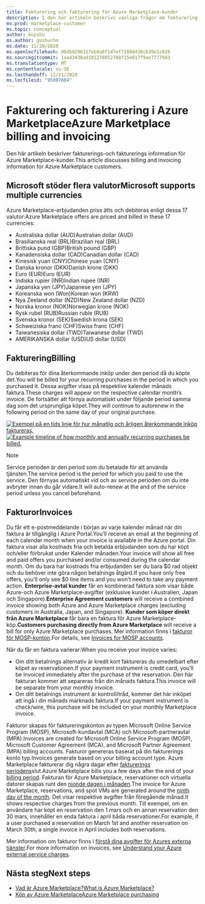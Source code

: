 ```yaml
---
title: Fakturering och fakturering för Azure Marketplace-kunder
description: I den här artikeln beskrivs vanliga frågor om fakturering och fakturering för Azure Marketplace-kunder.
ms.prod: marketplace-customer
ms.topic: conceptual
author: Guyshu
ms.author: gushuchm
ms.date: 11/20/2020
ms.openlocfilehash: d0db9296157eb4a8f1d7ef7288d438cb39e1c026
ms.sourcegitcommit: 1aa43438ad181278052788f15e017f9ae7777943
ms.translationtype: MT
ms.contentlocale: sv-SE
ms.lasthandoff: 11/21/2020
ms.locfileid: "95007604"
---
```

# <a name="azure-marketplace-billing-and-invoicing"></a><span data-ttu-id="b45a7-103">Fakturering och fakturering i Azure Marketplace</span><span class="sxs-lookup"><span data-stu-id="b45a7-103">Azure Marketplace billing and invoicing</span></span>

<span data-ttu-id="b45a7-104">Den här artikeln beskriver fakturerings-och fakturerings information för Azure Marketplace-kunder.</span><span class="sxs-lookup"><span data-stu-id="b45a7-104">This article discusses billing and invoicing information for Azure Marketplace customers.</span></span>

## <a name="microsoft-supports-multiple-currencies"></a><span data-ttu-id="b45a7-105">Microsoft stöder flera valutor</span><span class="sxs-lookup"><span data-stu-id="b45a7-105">Microsoft supports multiple currencies</span></span>

<span data-ttu-id="b45a7-106">Azure Marketplace-erbjudanden priss ätts och debiteras enligt dessa 17 valutor:</span><span class="sxs-lookup"><span data-stu-id="b45a7-106">Azure Marketplace offers are priced and billed in these 17 currencies:</span></span>

- <span data-ttu-id="b45a7-107">Australiska dollar (AUD)</span><span class="sxs-lookup"><span data-stu-id="b45a7-107">Australian dollar (AUD)</span></span>
- <span data-ttu-id="b45a7-108">Brasilianska real (BRL)</span><span class="sxs-lookup"><span data-stu-id="b45a7-108">Brazilian real (BRL)</span></span>
- <span data-ttu-id="b45a7-109">Brittiska pund (GBP)</span><span class="sxs-lookup"><span data-stu-id="b45a7-109">British pound (GBP)</span></span>
- <span data-ttu-id="b45a7-110">Kanadensiska dollar (CAD)</span><span class="sxs-lookup"><span data-stu-id="b45a7-110">Canadian dollar (CAD)</span></span>
- <span data-ttu-id="b45a7-111">Kinesisk yuan (CNY)</span><span class="sxs-lookup"><span data-stu-id="b45a7-111">Chinese yuan (CNY)</span></span>
- <span data-ttu-id="b45a7-112">Danska kronor (DKK)</span><span class="sxs-lookup"><span data-stu-id="b45a7-112">Danish krone (DKK)</span></span>
- <span data-ttu-id="b45a7-113">Euro (EUR)</span><span class="sxs-lookup"><span data-stu-id="b45a7-113">Euro (EUR)</span></span>
- <span data-ttu-id="b45a7-114">Indiska rupier (INR)</span><span class="sxs-lookup"><span data-stu-id="b45a7-114">Indian rupee (INR)</span></span>
- <span data-ttu-id="b45a7-115">Japanska yen (JPY)</span><span class="sxs-lookup"><span data-stu-id="b45a7-115">Japanese yen (JPY)</span></span>
- <span data-ttu-id="b45a7-116">Koreanska won (Won)</span><span class="sxs-lookup"><span data-stu-id="b45a7-116">Korean won (KRW)</span></span>
- <span data-ttu-id="b45a7-117">Nya Zeeland dollar (NZD)</span><span class="sxs-lookup"><span data-stu-id="b45a7-117">New Zealand dollar (NZD)</span></span>
- <span data-ttu-id="b45a7-118">Norska kronor (NOK)</span><span class="sxs-lookup"><span data-stu-id="b45a7-118">Norwegian krone (NOK)</span></span>
- <span data-ttu-id="b45a7-119">Rysk rubel (RUB)</span><span class="sxs-lookup"><span data-stu-id="b45a7-119">Russian ruble (RUB)</span></span>
- <span data-ttu-id="b45a7-120">Svenska kronor (SEK)</span><span class="sxs-lookup"><span data-stu-id="b45a7-120">Swedish krona (SEK)</span></span>
- <span data-ttu-id="b45a7-121">Schweiziska franc (CHF)</span><span class="sxs-lookup"><span data-stu-id="b45a7-121">Swiss franc (CHF)</span></span>
- <span data-ttu-id="b45a7-122">Taiwanesiska dollar (TWD)</span><span class="sxs-lookup"><span data-stu-id="b45a7-122">Taiwanese dollar (TWD)</span></span>
- <span data-ttu-id="b45a7-123">AMERIKANSKA dollar (USD)</span><span class="sxs-lookup"><span data-stu-id="b45a7-123">US dollar (USD)</span></span>

## <a name="billing"></a><span data-ttu-id="b45a7-124">Fakturering</span><span class="sxs-lookup"><span data-stu-id="b45a7-124">Billing</span></span>

<span data-ttu-id="b45a7-125">Du debiteras för dina återkommande inköp under den period då du köpte det.</span><span class="sxs-lookup"><span data-stu-id="b45a7-125">You will be billed for your recurring purchases in the period in which you purchased it.</span></span> <span data-ttu-id="b45a7-126">Dessa avgifter visas på respektive kalender månads faktura.</span><span class="sxs-lookup"><span data-stu-id="b45a7-126">These charges will appear on the respective calendar month’s invoice.</span></span> <span data-ttu-id="b45a7-127">De fortsätter att förnya automatiskt under följande period samma dag som det ursprungliga köpet.</span><span class="sxs-lookup"><span data-stu-id="b45a7-127">They will continue to autorenew in the following period on the same day of your original purchase.</span></span>

<span data-ttu-id="b45a7-128">[![Exempel på en tids linje för hur månatlig och årligen återkommande inköp faktureras.](media/billing/billing-charges-recurring.png)](media/billing/billing-charges-recurring.png#lightbox)</span><span class="sxs-lookup"><span data-stu-id="b45a7-128">[![Example timeline of how monthly and annually recurring purchases be billed.](media/billing/billing-charges-recurring.png)](media/billing/billing-charges-recurring.png#lightbox)</span></span>

>[!NOTE]
> <span data-ttu-id="b45a7-129">Service perioden är den period som du betalade för att använda tjänsten.</span><span class="sxs-lookup"><span data-stu-id="b45a7-129">The service period is the period for which you paid to use the service.</span></span> <span data-ttu-id="b45a7-130">Den förnyas automatiskt vid och av service perioden om du inte avbryter innan du går vidare.</span><span class="sxs-lookup"><span data-stu-id="b45a7-130">It will auto-renew at the and of the service period unless you cancel beforehand.</span></span>

## <a name="invoices"></a><span data-ttu-id="b45a7-131">Fakturor</span><span class="sxs-lookup"><span data-stu-id="b45a7-131">Invoices</span></span>

<span data-ttu-id="b45a7-132">Du får ett e-postmeddelande i början av varje kalender månad när din faktura är tillgänglig i Azure Portal.</span><span class="sxs-lookup"><span data-stu-id="b45a7-132">You’ll receive an email at the beginning of each calendar month when your invoice is available in the Azure portal.</span></span> <span data-ttu-id="b45a7-133">Din faktura visar alla kostnads fria och betalda erbjudanden som du har köpt och/eller förbrukat under Kalender månaden.</span><span class="sxs-lookup"><span data-stu-id="b45a7-133">Your invoice will show all free and paid offers you purchased and/or consumed during the calendar month.</span></span> <span data-ttu-id="b45a7-134">Om du bara har kostnads fria erbjudanden ser du bara $0 rad objekt och du behöver inte göra någon betalnings åtgärd.</span><span class="sxs-lookup"><span data-stu-id="b45a7-134">If you have only free offers, you’ll only see $0 line items and you won’t need to take any payment action.</span></span> <span data-ttu-id="b45a7-135">**Enterprise-avtal kunder** får en kombinerad faktura som visar både Azure-och Azure Marketplace-avgifter (exklusive kunder i Australien, Japan och Singapore).</span><span class="sxs-lookup"><span data-stu-id="b45a7-135">**Enterprise Agreement customers** will receive a combined invoice showing both Azure and Azure Marketplace charges (excluding customers in Australia, Japan, and Singapore).</span></span> <span data-ttu-id="b45a7-136">**Kunder som köper direkt från Azure Marketplace** får bara en faktura för Azure Marketplace-köp.</span><span class="sxs-lookup"><span data-stu-id="b45a7-136">**Customers purchasing directly from Azure Marketplace** will receive a bill for only Azure Marketplace purchases.</span></span> <span data-ttu-id="b45a7-137">Mer information finns i [fakturor för MOSP-konton](/azure/cost-management-billing/understand/download-azure-invoice#invoices-for-mosp-billing-accounts).</span><span class="sxs-lookup"><span data-stu-id="b45a7-137">For details, see [Invoices for MOSP accounts](/azure/cost-management-billing/understand/download-azure-invoice#invoices-for-mosp-billing-accounts).</span></span>

<span data-ttu-id="b45a7-138">När du får en faktura varierar:</span><span class="sxs-lookup"><span data-stu-id="b45a7-138">When you receive your invoice varies:</span></span>

- <span data-ttu-id="b45a7-139">Om ditt betalnings alternativ är kredit kort faktureras du omedelbart efter köpet av reservationen.</span><span class="sxs-lookup"><span data-stu-id="b45a7-139">If your payment instrument is credit card, you’ll be invoiced immediately after the purchase of the reservation.</span></span> <span data-ttu-id="b45a7-140">Den här fakturan kommer att separeras från din månads faktura.</span><span class="sxs-lookup"><span data-stu-id="b45a7-140">This invoice will be separate from your monthly invoice.</span></span>
- <span data-ttu-id="b45a7-141">Om ditt betalnings instrument är kontroll/tråd, kommer det här inköpet att ingå i din månads marknads faktura.</span><span class="sxs-lookup"><span data-stu-id="b45a7-141">If your payment instrument is check/wire, this purchase will be included on your monthly Marketplace invoice.</span></span>

<span data-ttu-id="b45a7-142">Fakturor skapas för faktureringskonton av typen Microsoft Online Service Program (MOSP), Microsoft-kundavtal (MCA) och Microsoft-partneravtal (MPA).</span><span class="sxs-lookup"><span data-stu-id="b45a7-142">Invoices are created for Microsoft Online Service Program (MOSP), Microsoft Customer Agreement (MCA), and Microsoft Partner Agreement (MPA) billing accounts.</span></span> <span data-ttu-id="b45a7-143">Fakturor genereras baserat på din fakturerings konto typ.</span><span class="sxs-lookup"><span data-stu-id="b45a7-143">Invoices generate based on your billing account type.</span></span> <span data-ttu-id="b45a7-144">Azure Marketplace fakturerar dig några dagar efter [fakturerings periodens](/azure/cost-management-billing/understand/download-azure-invoice#why-you-might-not-see-an-invoice)slut.</span><span class="sxs-lookup"><span data-stu-id="b45a7-144">Azure Marketplace bills you a few days after the end of your [billing period](/azure/cost-management-billing/understand/download-azure-invoice#why-you-might-not-see-an-invoice).</span></span> <span data-ttu-id="b45a7-145">Fakturan för Azure Marketplace, reservationer och virtuella datorer skapas runt den [nionde dagen i månaden](/azure/cost-management-billing/understand/download-azure-invoice#invoices-for-mosp-billing-accounts).</span><span class="sxs-lookup"><span data-stu-id="b45a7-145">The invoice for Azure Marketplace, reservations, and spot VMs are generated around the [ninth day of the month](/azure/cost-management-billing/understand/download-azure-invoice#invoices-for-mosp-billing-accounts).</span></span> <span data-ttu-id="b45a7-146">Det visar respektive avgifter från föregående månad.</span><span class="sxs-lookup"><span data-stu-id="b45a7-146">It shows respective charges from the previous month.</span></span> <span data-ttu-id="b45a7-147">Till exempel, om en användare har köpt en reservation den 1 mars och en annan reservation den 30 mars, innehåller en enda faktura i april båda reservationer.</span><span class="sxs-lookup"><span data-stu-id="b45a7-147">For example, if a user purchased a reservation on March 1st and another reservation on March 30th, a single invoice in April includes both reservations.</span></span>

<span data-ttu-id="b45a7-148">Mer information om fakturor finns i [förstå dina avgifter för Azures externa tjänster](/azure/cost-management-billing/understand/understand-azure-marketplace-charges).</span><span class="sxs-lookup"><span data-stu-id="b45a7-148">For more information on invoices, see [Understand your Azure external service charges](/azure/cost-management-billing/understand/understand-azure-marketplace-charges).</span></span>

## <a name="next-steps"></a><span data-ttu-id="b45a7-149">Nästa steg</span><span class="sxs-lookup"><span data-stu-id="b45a7-149">Next steps</span></span>

- [<span data-ttu-id="b45a7-150">Vad är Azure Marketplace?</span><span class="sxs-lookup"><span data-stu-id="b45a7-150">What is Azure Marketplace?</span></span>](azure-marketplace-overview.md)
- [<span data-ttu-id="b45a7-151">Köp av Azure Marketplace</span><span class="sxs-lookup"><span data-stu-id="b45a7-151">Azure Marketplace purchasing</span></span>](azure-purchasing-invoicing.md)
